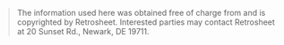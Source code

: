 >The information used here was obtained free of
>charge from and is copyrighted by Retrosheet.  Interested
>parties may contact Retrosheet at 20 Sunset Rd.,
>Newark, DE 19711.
